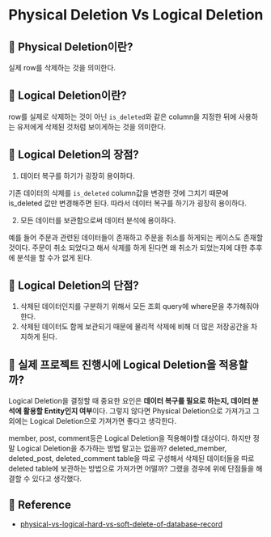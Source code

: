 # Physical Deletion Vs Logical Deletion

## 📗 Physical Deletion이란?

실제 row를 삭제하는 것을 의미한다.

## 📗 Logical Deletion이란?

row를 실제로 삭제하는 것이 아닌 `is_deleted`와 같은 column을 지정한 뒤에 사용하는 유저에게 삭제된 것처럼 보이게하는 것을 의미한다.


## 📗 Logical Deletion의 장점?

1. 데이터 복구를 하기가 굉장히 용이하다.

기존 데이터의 삭제를 `is_deleted` column값을 변경한 것에 그치기 때문에 is_deleted 값만 변경해주면 된다. 
  따라서 데이터 복구를 하기가 굉장히 용이하다.

2. 모든 데이터를 보관함으로써 데이터 분석에 용이하다.

예를 들어 주문과 관련된 데이터들이 존재하고 주문을 취소를 하게되는 케이스도 존재할 것이다. 주문이 취소 되었다고 해서 삭제를 하게 된다면
왜 취소가 되었는지에 대한 추후에 분석을 할 수가 없게 된다. 

## 📗 Logical Deletion의 단점?

1. 삭제된 데이터인지를 구분하기 위해서 모든 조회 query에 where문을 추가해줘야 한다.
2. 삭제된 데이터도 함께 보관되기 때문에 물리적 삭제에 비해 더 많은 저장공간을 차지하게 된다.

## 📗 실제 프로젝트 진행시에 Logical Deletion을 적용할까?

Logical Deletion을 결정할 때 중요한 요인은 **데이터 복구를 필요로 하는지, 데이터 분석에 활용할 Entity인지 여부**이다.
그렇지 않다면 Physical Deletion으로 가져가고 그외에는 Logical Deletion으로 가져가면 좋다고 생각한다. 

member, post, comment등은 Logical Deletion을 적용해야할 대상이다. 하지만 정말 Logical Deletion을 추가하는 방법 말고는 없을까?
deleted_member, deleted_post, deleted_comment table을 따로 구성해서 삭제된 데이터들을 따로 deleted table에 보관하는 방법으로 가져가면 어떨까?
그랬을 경우에 위에 단점들을 해결할 수 있다고 생각했다.

## 📗 Reference
* [physical-vs-logical-hard-vs-soft-delete-of-database-record](https://stackoverflow.com/questions/378331/physical-vs-logical-hard-vs-soft-delete-of-database-record)